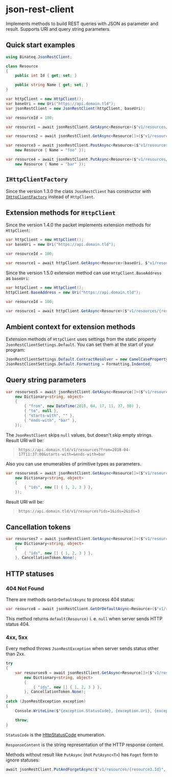 # json-rest-client

Implements methods to build REST queries with JSON as parameter and result.
Supports URI and query string parameters.

## Quick start examples

```c#
using Binateq.JsonRestClient;

class Resource
{
	public int Id { get; set; }

	public string Name { get; set; }
}

var httpClient = new HttpClient();
var baseUri = new Uri("https://api.domain.tld");
var jsonRestClient = new JsonRestClient(httpClient, baseUri);

var resourceId = 100;

var resource1 = await jsonRestClient.GetAsync<Resource>($"v1/resources/{resourceId}");

var resources2 = await jsonRestClient.GetAsync<Resource[]>($"v1/resources");

var resource3 = await jsonRestClient.PostAsync<Resource>($"v1/resources",
    new Resource { Name = "foo" });

var resource4 = await jsonRestClient.PutAsync<Resource>($"v1/resources/{resource3.Id}",
    new Resource { Name = "bar" });
```

## `IHttpClientFactory`

Since the version 1.3.0 the class `JsonRestClient` has constructor with [`IHttpClientFactory`](https://docs.microsoft.com/en-us/dotnet/api/system.net.http.ihttpclientfactory?view=aspnetcore-2.1)
instead of `HttpClient`.

## Extension methods for `HttpClient`

Since the version 1.4.0 the packet implements extension methods for `HttpClient`:

```c#
var httpClient = new HttpClient();
var baseUri = new Uri("https://api.domain.tld");

var resourceId = 100;

var resource1 = await httpClient.GetAsync<Resource>(baseUri, $"v1/resources/{resourceId}");
```

Since the version 1.5.0 extension method can use `HttpClient.BaseAddress` as `baseUri`:

```c#
var httpClient = new HttpClient();
httpClient.BaseAddress = new Uri("https://api.domain.tld");

var resourceId = 100;

var resource1 = await httpClient.GetAsync<Resource>($"v1/resources/{resourceId}");
```

## Ambient context for extension methods

Extension methods of `HttpClient` uses settings from the static property `JsonRestClientSettings.Default`.
You can set them at the start of your program:

```c#
JsonRestClientSettings.Default.ContractResolver = new CamelCasePropertyNamesContractResolver();
JsonRestClientSettings.Default.Formatting = Formatting.Indented;
```

## Query string parameters

```c#
var resourses5 = await jsonRestClient.GetAsync<Resource[]>($"v1/resources",
    new Dictionary<string, object>
    {
        { "from", new DateTime(2018, 04, 17, 11, 37, 00) },
        { "to", null },
        { "starts-with", "" },
        { "ends-with", "bar" },
    });
```

The `JsonRestClient` skips `null` values, but doesn't skip empty strings. Result URI will be:

> `https://api.domain.tld/v1/resources?from=2018-04-17T11:37:00&starts-with=&ends-with=bar`

Also you can use enumerables of primitive types as parameters.

```c#
var resourses6 = await jsonRestClient.GetAsync<Resource[]>($"v1/resources",
    new Dictionary<string, object>
    {
        { "ids", new [] { 1, 2, 3 } },
    });
```

Result URI will be:

> `https://api.domain.tld/v1/resources?ids=1&ids=2&ids=3`

## Cancellation tokens

```c#
var resourses7 = await jsonRestClient.GetAsync<Resource[]>($"v1/resources",
    new Dictionary<string, object>
    {
        { "ids", new [] { 1, 2, 3 } },
    }, CancellationToken.None);
```

## HTTP statuses

### 404 Not Found

There are methods `GetOrDefaultAsync` to process 404 status:

```c#
var resource8 = await jsonRestClient.GetOrDefaultAsync<Resource>($"v1/resources/{resourceId}");
```

This method returns `default(Resource)` i. e. `null` when server sends HTTP status 404.

### 4xx, 5xx

Every method throws `JsonRestException` when server sends status other than 2xx.

```c#
try
{
    var resourses9 = await jsonRestClient.GetAsync<Resource[]>($"v1/resources",
        new Dictionary<string, object>
        {
            { "ids", new [] { 1, 2, 3 } },
        }, CancellationToken.None);
}
catch (JsonRestException exception)
{
    Console.WriteLine($"{exception.StatusCode}, {exception.Uri}, {exception.RequestContent}, {excpetion.ResponseContent}");

    throw;
}
```

`StatusCode` is the [HttpStatusCode](https://msdn.microsoft.com/en-us/library/system.net.httpstatuscode(v=vs.110).aspx)
enumeration.

`ResponseContent` is the string representation of the HTTP response content.

Methods without result like `PutAsync` (not `PutAsync<T>`) has `Foget` form to ignore statuses:

```c#
await jsonRestClient.PutAndForgetAsync($"v1/resources/{resource3.Id}", new Resource { Name = "bar" });
```